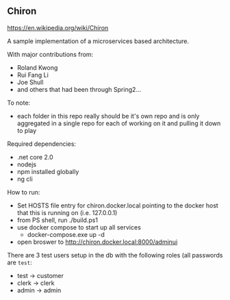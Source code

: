 ## Chiron

https://en.wikipedia.org/wiki/Chiron

A sample implementation of a microservices based architecture.

With major contributions from:
* Roland Kwong
* Rui Fang Li
* Joe Shull
* and others that had been through Spring2...

To note:
* each folder in this repo really should be it's own repo and is only aggregated in a single repo for each of working on it and pulling it down to play

Required dependencies:
* .net core 2.0
* nodejs
* npm installed globally
* ng cli

How to run:
* Set HOSTS file entry for chiron.docker.local pointing to the docker host that this is running on (i.e. 127.0.0.1)
* from PS shell, run ./build.ps1
* use docker compose to start up all services
    * docker-compose.exe up -d
* open broswer to http://chiron.docker.local:8000/adminui

There are 3 test users setup in the db with the following roles (all passwords are `test`:
* test -> customer
* clerk -> clerk
* admin -> admin
